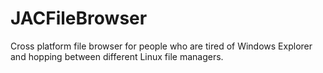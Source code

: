 # JACFileBrowser

Cross platform file browser for people who are tired of Windows Explorer and hopping between different Linux file managers.

